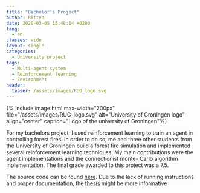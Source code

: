 ```yaml
---
title: "Bachelor's Project"
author: Ritten
date: 2020-03-05 15:48:14 +0200
lang: 
  - en
classes: wide
layout: single
categories:
  - University project
tags:
  - Multi-agent system
  - Reinforcement learning
  - Environment
header:
  teaser: /assets/images/RUG_logo.svg
---
```


{% include image.html max-width="200px" 
file="/assets/images/RUG_logo.svg" 
alt="University of Groningen logo"
align="center" 
caption="Logo of the university of Groningen"%}

<!-- excerpt-start -->

For my bachelors project, I used reinforcement learning to train an
agent in controlling forest fires. In order to do so, me and three other
 students from the University of Groningen build a forest fire simulation 
and implemented several reinforcement learning techniques. My main 
contributions were the agent implementations and the connectionist monte-
Carlo algorithm inplementation. The final grade awarded to this project 
was a 7.5.

<!-- excerpt-end -->

The source code can be found [here][wild-fire-page]. Due to the lack of 
running instructions and proper documentation, the [thesis][thesis-page] might 
be more informative

[wild-fire-page]: https://github.com/Ritten11/Wildfire-Control
[thesis-page]: https://fse.studenttheses.ub.rug.nl/21637/
